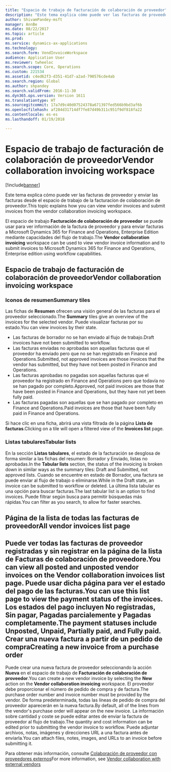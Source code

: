 ```yaml
---
title: "Espacio de trabajo de facturación de colaboración de proveedor"
description: "Este tema explica cómo puede ver las facturas de proveedor y enviar las facturas desde el espacio de trabajo de la facturacíon de colaboración de proveedor."
author: ShivamPandey-msft
manager: AnnBe
ms.date: 08/22/2017
ms.topic: article
ms.prod: 
ms.service: dynamics-ax-applications
ms.technology: 
ms.search.form: VendInvoiceWorkspace
audience: Application User
ms.reviewer: twheeloc
ms.search.scope: Core, Operations
ms.custom: 221534
ms.assetid: c4ed62f3-d351-41d7-a2ad-790576cde4ab
ms.search.region: Global
ms.author: shpandey
ms.search.validFrom: 2016-11-30
ms.dyn365.ops.version: Version 1611
ms.translationtype: HT
ms.sourcegitcommit: 17a7d9c40d07524378a671397fed566b9bd3af6b
ms.openlocfilehash: af284d31714df7fe87d49b311c951f9df818fa22
ms.contentlocale: es-es
ms.lasthandoff: 01/19/2018

---
```


# <a name="vendor-collaboration-invoicing-workspace"></a><span data-ttu-id="8e5d7-103">Espacio de trabajo de facturación de colaboración de proveedor</span><span class="sxs-lookup"><span data-stu-id="8e5d7-103">Vendor collaboration invoicing workspace</span></span>

[!include[banner](../includes/banner.md)]


<span data-ttu-id="8e5d7-104">Este tema explica cómo puede ver las facturas de proveedor y enviar las facturas desde el espacio de trabajo de la facturacíon de colaboración de proveedor.</span><span class="sxs-lookup"><span data-stu-id="8e5d7-104">This topic explains how you can view vendor invoices and submit invoices from the vendor collaboration invoicing workspace.</span></span>

<span data-ttu-id="8e5d7-105">El espacio de trabajo **Facturación de colaboración de proveedor** se puede usar para ver información de la factura de proveedor y para enviar facturas a Microsoft Dynamics 365 for Finance and Operations, Enterprise Edition mediante capacidades del flujo de trabajo.</span><span class="sxs-lookup"><span data-stu-id="8e5d7-105">The **Vendor collaboration invoicing** workspace can be used to view vendor invoice information and to submit invoices to Microsoft Dynamics 365 for Finance and Operations, Enterprise edition using workflow capabilities.</span></span>


<a name="vendor-collaboration-invoicing-workspace"></a><span data-ttu-id="8e5d7-106">Espacio de trabajo de facturación de colaboración de proveedor</span><span class="sxs-lookup"><span data-stu-id="8e5d7-106">Vendor collaboration invoicing workspace</span></span>
----------------------------------------

### <a name="summary-tiles"></a><span data-ttu-id="8e5d7-107">Iconos de resumen</span><span class="sxs-lookup"><span data-stu-id="8e5d7-107">Summary tiles</span></span>

<span data-ttu-id="8e5d7-108">Las fichas de **Resumen** ofrecen una visión general de las facturas para el proveedor seleccionado.</span><span class="sxs-lookup"><span data-stu-id="8e5d7-108">The **Summary** tiles give an overview of the invoices for the selected vendor.</span></span> <span data-ttu-id="8e5d7-109">Puede visualizar facturas por su estado.</span><span class="sxs-lookup"><span data-stu-id="8e5d7-109">You can view invoices by their state.</span></span>
-   <span data-ttu-id="8e5d7-110">Las facturas de borrador no se han enviado al flujo de trabajo.</span><span class="sxs-lookup"><span data-stu-id="8e5d7-110">Draft invoices have not been submitted to workflow.</span></span>
-   <span data-ttu-id="8e5d7-111">Las facturas enviadas no aprobadas son aquellas facturas que el proveedor ha enviado pero que no se han registrado en Finance and Operations.</span><span class="sxs-lookup"><span data-stu-id="8e5d7-111">Submitted, not approved invoices are those invoices that the vendor has submitted, but they have not been posted in Finance and Operations.</span></span>
-   <span data-ttu-id="8e5d7-112">Las facturas aprobadas no pagadas son aquellas facturas que el proveedor ha registrado en Finance and Operations pero que todavía no se han pagado por completo.</span><span class="sxs-lookup"><span data-stu-id="8e5d7-112">Approved, not paid invoices are those that have been posted in Finance and Operations, but they have not yet been fully paid.</span></span>
-   <span data-ttu-id="8e5d7-113">Las facturas pagadas son aquellas que se han pagado por completo en Finance and Operations.</span><span class="sxs-lookup"><span data-stu-id="8e5d7-113">Paid invoices are those that have been fully paid in Finance and Operations.</span></span>

<span data-ttu-id="8e5d7-114">Si hace clic en una ficha, abrirá una vista filtrada de la página **Lista de facturas**.</span><span class="sxs-lookup"><span data-stu-id="8e5d7-114">Clicking on a tile will open a filtered view of the **Invoices list** page.</span></span>

### <a name="tabular-lists"></a><span data-ttu-id="8e5d7-115">Listas tabulares</span><span class="sxs-lookup"><span data-stu-id="8e5d7-115">Tabular lists</span></span>

<span data-ttu-id="8e5d7-116">En la sección **Listas tabulares**, el estado de la facturación se desglosa de forma similar a las fichas del resumen: Borrador y Enviado, listas no aprobadas.</span><span class="sxs-lookup"><span data-stu-id="8e5d7-116">In the **Tabular lists** section, the status of the invoicing is broken down in similar ways as the summary tiles: Draft and Submitted, not approved lists.</span></span> <span data-ttu-id="8e5d7-117">Cuando se encuentre en estado de Borrador, una factura se puede enviar al flujo de trabajo o eliminarse.</span><span class="sxs-lookup"><span data-stu-id="8e5d7-117">While in the Draft state, an invoice can be submitted to workflow or deleted.</span></span> <span data-ttu-id="8e5d7-118">La última lista tabular es una opción para buscar facturas.</span><span class="sxs-lookup"><span data-stu-id="8e5d7-118">The last tabular list is an option to find invoices.</span></span> <span data-ttu-id="8e5d7-119">Puede filtrar según busca para permitir búsquedas más rápidas.</span><span class="sxs-lookup"><span data-stu-id="8e5d7-119">You can filter as you search, to allow for faster searches.</span></span>

<a name="all-vendor-invoices-list-page"></a><span data-ttu-id="8e5d7-120">Página de la lista de todas las facturas de proveedor</span><span class="sxs-lookup"><span data-stu-id="8e5d7-120">All vendor invoices list page</span></span>
-----------------------------

<span data-ttu-id="8e5d7-121">Puede ver todas las facturas de proveedor registradas y sin registrar en la página de la lista de **Facturas de colaboración de proveedore**.</span><span class="sxs-lookup"><span data-stu-id="8e5d7-121">You can view all posted and unposted vendor invoices on the **Vendor collaboration invoices** list page.</span></span> <span data-ttu-id="8e5d7-122">Puede usar dicha página para ver el estado del pago de las facturas.</span><span class="sxs-lookup"><span data-stu-id="8e5d7-122">You can use this list page to view the payment status of the invoices.</span></span> <span data-ttu-id="8e5d7-123">Los estados del pago incluyen No registradas, Sin pagar, Pagadas parcialemente y Pagadas completamente.</span><span class="sxs-lookup"><span data-stu-id="8e5d7-123">The payment statuses include Unposted, Unpaid, Partially paid, and Fully paid.</span></span>
<span data-ttu-id="8e5d7-124">Crear una nueva factura a partir de un pedido de compra</span><span class="sxs-lookup"><span data-stu-id="8e5d7-124">Creating a new invoice from a purchase order</span></span>
--------------------------------------------

<span data-ttu-id="8e5d7-125">Puede crear una nueva factura de proveedor seleccionando la acción **Nueva** en el espacio de trabajo de **Facturación de colaboración de proveedor**.</span><span class="sxs-lookup"><span data-stu-id="8e5d7-125">You can create a new vendor invoice by selecting the **New** action on the **Vendor collaboration invoicing** workspace.</span></span> <span data-ttu-id="8e5d7-126">El proveedor debe proporcionar el número de pedido de compra y de factura.</span><span class="sxs-lookup"><span data-stu-id="8e5d7-126">The purchase order number and invoice number must be provided by the vendor.</span></span> <span data-ttu-id="8e5d7-127">De forma predeterminada, todas las líneas de pedido de compra del proveedor aparecerán en la nueva factura.</span><span class="sxs-lookup"><span data-stu-id="8e5d7-127">By default, all of the lines from the vendor's purchase order will appear on the new invoice.</span></span> <span data-ttu-id="8e5d7-128">La información sobre cantidad y coste se puede editar antes de enviar la factura de proveedor al flujo de trabajo.</span><span class="sxs-lookup"><span data-stu-id="8e5d7-128">The quantity and cost information can be edited prior to submitting the vendor invoice to workflow.</span></span> <span data-ttu-id="8e5d7-129">Puede adjuntar archivos, notas, imágenes y direcciones URL a una factura antes de enviarla.</span><span class="sxs-lookup"><span data-stu-id="8e5d7-129">You can attach files, notes, images, and URLs to an invoice before submitting it.</span></span>



<span data-ttu-id="8e5d7-130">Para obtener más información, consulte [Colaboración de proveedor con proveedores externos](../../supply-chain/procurement/vendor-collaboration-work-external-vendors.md)</span><span class="sxs-lookup"><span data-stu-id="8e5d7-130">For more information, see [Vendor collaboration with external vendors](../../supply-chain/procurement/vendor-collaboration-work-external-vendors.md)</span></span>




